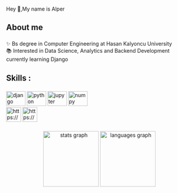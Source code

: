 ###

<p align="left">Hey 👋,My name is Alper</p>

###

<h2 align="left">About me</h2>

###

<p align="left">✨ Bs degree in Computer Engineering at Hasan Kalyoncu University <br>📚  Interested in Data Science, Analytics and Backend Development currently learning Django</p>

###

<h2 align="left">Skills :</h2>

###

<div align="left">
  <img src="https://cdn.jsdelivr.net/gh/devicons/devicon/icons/django/django-plain.svg" height="40" width="52" alt="django logo"  />
  <img src="https://cdn.jsdelivr.net/gh/devicons/devicon/icons/python/python-original.svg" height="40" width="52" alt="python logo"  />
  <img src="https://cdn.jsdelivr.net/gh/devicons/devicon/icons/jupyter/jupyter-original.svg" height="40" width="52" alt="jupyter logo"  />
  <img src="https://cdn.jsdelivr.net/gh/devicons/devicon/icons/numpy/numpy-original.svg" height="40" width="52" alt="numpy logo"  />
</div>
<div align="left">
  <img src='https://cdn.jsdelivr.net/npm/simple-icons@3.0.1/icons/linkedin.svg' alt='https://www.linkedin.com/in/alper-tekinn/' height='40'>
  <img src='https://cdn.jsdelivr.net/npm/simple-icons@3.13.0/icons/kaggle.svg' alt='https://www.kaggle.com/alpertekiin' height='40'>
</div>

###

<div align="center">
  <img src="https://github-readme-stats.vercel.app/api?username=alpertknn&hide_title=false&hide_rank=false&show_icons=true&include_all_commits=true&count_private=true&disable_animations=false&theme=dracula&locale=en&hide_border=false&order=1" height="150" alt="stats graph"  />
  <img src="https://github-readme-stats.vercel.app/api/top-langs?username=alpertknn&locale=en&hide_title=false&layout=compact&card_width=320&langs_count=5&theme=dracula&hide_border=false&order=2" height="150" alt="languages graph"  />
</div>

###
